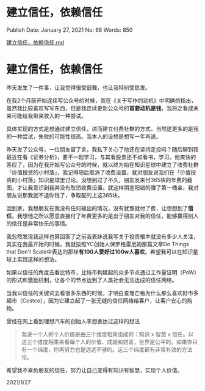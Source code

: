 # 建立信任，依赖信任

Publish Date: January 27, 2021
No: 68
Words: 850

[建立信任，依赖信任.md](%E5%BB%BA%E7%AB%8B%E4%BF%A1%E4%BB%BB%EF%BC%8C%E4%BE%9D%E8%B5%96%E4%BF%A1%E4%BB%BB%207845c2e54032415aa21b47125a4f0765.md)

# 建立信任，依赖信任

昨天发生了一件事，让我觉得很受鼓舞，也让我特别受启发。

在我2个月前开始连续写公众号的时候，我在《关于写作的动机》中明确的指出，虽然我比较喜欢写写东西，但是我连续更新公众号的**首要动机是钱**，我将之看成未来可能给我带来收入的一种尝试。

具体实现的方式是想通过建立信任，进而建立付费社群的方式。当然这更多的是我的一种尝试，失败的可能性很高。我本人的设想是想写一年再说。

昨天发了公众号，一位朋友留了言，我私下关心了他还在坚持定投吗？随后聊到我最近在看《证券分析》，要不一起学习，与其看股票还不如看书，学习。他爽快的答应了，因为在我开始写公众号的时候，就以终为始在知识星球中建立了收费社群「价值投资的小村落」，我记得随后取消了收费设置，就对朋友说我们在「价值投资的小村落」知识星球里讨论。没想到过了不久，朋友发来付365块的年费的截图，才让我意识到我并没有取消收费设置。就这样阴差阳错的赚了第一桶金，我对朋友说那我就不退你钱了，争取配的上这365块。

回到家，我想朋友在我没有任何输出的情况，没有犹豫就付了费，让想想到了**信任**。我想他之所以愿意直接付了年费更多的是出于朋友对我的信任，能够赢得别人的信任是非常快乐的事情。

我忽然发现我这样也算回答了之前我表妹说我写关于投资根本就没有多少人关注，其实在我最开始的时候，我就按照YC创始人保罗格雷厄姆那篇文章Do Things that Don't Scale中表达的那样**有100人爱好过100w人喜欢**。希望我可以在知识星球上实践这样的想法。

如果以信任的角度去看比特币，比特币构建起的众多节点通过工作量证明（PoW）的形式和激励机制，让各个的节点达到了人类社会无法达成的信任网络。

当我以信任的关键词去看很多东西的时候，才明白查理芒格为什么那么喜欢好市多超市（Costco），因为它建立起了一张无缝的信任网络给客户，让客户安心的购物。

曾经在网上看到理想汽车的创始人李想表达过这样的想法

> 我说一个人的个人价值是由三个维度相乘组成的：知识 x 智慧 x 信任。以这三个维度相乘来看每个人的价值、成就和财富，世界是公平的。如果你只有一个纬度，你再努力也是远远不够的。这三个纬度都有非常有效的方法论。
> 

希望我不辜负朋友的信任，努力让自己变得有知识有智慧，实现个人价值。

2021/1/27